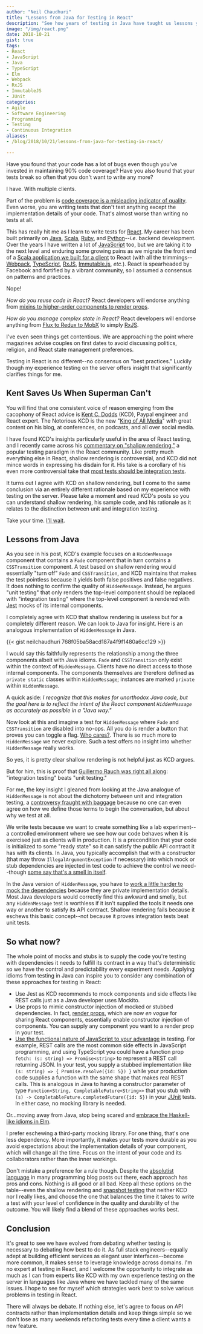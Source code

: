 ```yaml
---
author: "Neil Chaudhuri"
title: "Lessons from Java for Testing in React"
description: "See how years of testing in Java have taught us lessons you can apply to improve your testing in React."
image: "/img/react.png"
date: 2018-10-21
gist: true
tags:
- React
- JavaScript
- Java
- TypeScript
- Elm
- Webpack
- RxJS
- ImmutableJS
- JUnit
categories: 
- Agile
- Software Engineering
- Programming
- Testing
- Continuous Integration
aliases:
- /blog/2018/10/21/lessons-from-java-for-testing-in-react/

---
```


Have you found that your code has a lot of bugs even though you've invested in maintaining 90% code coverage? Have you also
found that your tests break so often that you don't want to write any more?

I have. With multiple clients.

Part of the problem is [code coverage is a misleading indicator of quality](http://blog.codepipes.com/testing/software-testing-antipatterns.html#anti-pattern-6---paying-excessive-attention-to-test-coverage). 
Even worse, you are writing tests that don't test anything except the implementation details of your code. That's almost worse than writing no tests
at all.

This has really hit me as I learn to write tests for [React](/tags/react). My career has been built primarily on [Java](/tags/java), 
[Scala](/tags/scala), [Ruby](/tags/ruby), and [Python](/tags/python)--*i.e.* backend development.
Over the years I have written a lot of [JavaScript](/tags/javascript) too, but we are taking it to the next level and enduring some growing pains as 
we migrate the front end of a [Scala application we built for a client](/blog/2018/08/10/welcoming-ninaday/) to React 
(with all the trimmings--[Webpack](/tags/webpack), [TypeScript](/tags/typescript), [RxJS](/tags/rxjs), [Immutable.js](/tags/immutablejs), *etc.*). 
React is spearheaded by Facebook and fortified by a vibrant community, so I assumed a consensus on patterns and practices. 

Nope!

*How do you reuse code in React?*
React developers will endorse anything from  [mixins to higher-order components to render props](https://www.richardkotze.com/coding/hoc-vs-render-props-react).

*How do you manage complex state in React?*
React developers will endorse anything from 
[Flux to Redux to MobX](https://codeburst.io/mobx-vs-redux-with-react-a-noobs-comparison-and-questions-382ba340be09) to 
simply [RxJS](https://news.ycombinator.com/item?id=15625858).

I've even seen things get contentious. We are approaching the point where magazines advise couples on first dates 
to avoid discussing politics, religion, and React state management preferences.

Testing in React is no different--no consensus on "best practices." Luckily though my experience testing on the server 
offers insight that significantly clarifies things for me.

## Kent Saves Us When Superman Can't

You will find that one consistent voice of reason emerging from the cacophony of React advice is 
[Kent C. Dodds](https://blog.kentcdodds.com/) (KCD), Paypal engineer and React expert. The Notorious KCD is 
the new "[King of All Media](https://en.wikipedia.org/wiki/Howard_Stern)" with great content on his blog, at conferences,
on podcasts, and all over social media. 

I have found KCD's insights particularly useful in the area of React testing, and I recently came across his 
[commentary on "shallow rendering,"](https://blog.kentcdodds.com/why-i-never-use-shallow-rendering-c08851a68bb7) a popular 
testing paradigm in the React community. Like pretty much everything else in React, shallow rendering is controversial, 
and KCD did not mince words in expressing his disdain for it. His take is a corollary of his even more controversial take that 
[most tests should be integration tests](https://blog.kentcdodds.com/write-tests-not-too-many-mostly-integration-5e8c7fff591c).

It turns out I agree with KCD on shallow rendering, but I come to the same conclusion via an entirely different rationale 
based on my experience with testing on the server. Please take a moment and read KCD's posts so you can understand shallow 
rendering, his sample code, and his rationale as it relates to the distinction between unit and integration testing.

Take your time. [I'll wait](https://www.youtube.com/watch?v=E3iVVCttwPw).

## Lessons from Java

As you see in his post, KCD's example focuses on a `HiddenMessage` component that contains a `Fade` component that in turn
contains a `CSSTransition` component. A test based on shallow rendering would essentially "turn off" `Fade` and 
`CSSTransition`, and KCD maintains that makes the test pointless because it yields both false positives and false negatives.
It does nothing to confirm the quality of `HiddenMessage`. Instead, he argues "unit testing" that only
renders the top-level component should be 
replaced with "integration testing" where the top-level component is rendered with [Jest](https://jestjs.io/en/)
mocks of its internal components.

I completely agree with KCD that shallow rendering is useless but for a completely different reason. We can look to Java
for insight. Here is an analogous implementation of `HiddenMessage` in Java.

{{< gist neilchaudhuri 768f05ba58acd187a4f9f1480a6cc129 >}}

I would say this faithfully represents the relationship among the three components albeit with Java idioms. `Fade` and 
`CSSTransition` only exist within the context of `HiddenMessage`. Clients have no direct access to those internal components.
The components themselves are therefore defined as `private static` classes within `HiddenMessage`; instances are marked `private` 
within `HiddenMessage`. 

A quick aside: *I recognize that this makes for unorthodox Java code, but the goal here is to reflect the intent of the
React component `HiddenMessage` as accurately as possible in a "Java way."* 

Now look at this and imagine a test for `HiddenMessage` where `Fade` and `CSSTransition` are disabled into no-ops. All you do is render
a button that proves you can toggle a flag. [Who cares?](http://i.qkme.me/3q4n8o.jpg). 
There is so much more to `HiddenMessage` we never explore. Such a test offers no insight into 
whether `HiddenMessage` really works.
 
So yes, it is pretty clear shallow rendering is not helpful just as KCD argues.

But for him, this is proof that [Guillermo Rauch was right all along](https://twitter.com/rauchg/status/807626710350839808): 
"integration testing" beats "unit testing."

For me, the key insight I gleaned from looking at the Java analogue of `HiddenMessage` is not about the dichotomy 
between unit and integration testing, a 
[controversy fraught with baggage](https://stackoverflow.com/questions/4904096/whats-the-difference-between-unit-functional-acceptance-and-integration-test/4904533#4904533)
because no one can even agree on how we define those terms to begin the conversation, but about why we test at all. 

We write tests because we want to create something like a lab experiment--a controlled environment where we see how our code
behaves when it is exercised just as clients will in production. It is a precondition that your code is initialized to some "ready state"
so it can satisfy the public API contract it has with its clients. In Java, you typically accomplish that
with a constructor (that may throw `IllegalArgumentException` if necessary) into which mock or stub dependencies are injected 
in test code to achieve the control we need--though [some say that's a smell in itself](https://www.youtube.com/watch?v=EaxDl5NPuCA). 

In the Java version of `HiddenMessage`, you have to 
[work a little harder to mock the dependencies](https://stackoverflow.com/questions/36173947/mockito-mock-private-field-initialization) 
because they are private implementation details. Most Java developers would correctly find this awkward and smelly, but any
`HiddenMessage` test is worthless if it isn't supplied the tools it needs one way or another to satisfy its API contract. 
Shallow rendering fails because it eschews this basic concept--not because it proves
integration tests beat unit tests.

## So what now?

The whole point of mocks and stubs is to supply the code you're testing with dependencies it needs to fulfill its contract 
in a way that's deterministic so we have the control and predictability every experiment needs. Applying idioms from testing 
in Java can inspire you to consider any combination of these approaches for testing in React:

* Use Jest as KCD recommends to mock components and side effects like REST calls just as a Java 
developer uses Mockito.
* Use props to mimic constructor injection of mocked or stubbed dependencies. In fact, [render props](https://reactjs.org/docs/render-props.html), 
which are now *en vogue* for sharing React components, essentially enable constructor injection of components. You can supply
any component you want to a render prop in your test. 
* [Use the functional nature of JavaScript to your advantage](/blog/2018/09/18/the-business-case-for-functional-programming/) in testing.
For example, REST calls are the most common side effects in JavaScript programming, 
and using TypeScript you could have a function prop `fetch: (s: string) => Promise<string>` to represent a REST call returning JSON.
In your test, you supply a stubbed implementation like `(s: string) => { Promise.resolve({id: 5}) }` while your 
production code supplies a function with the same shape that makes real REST calls. This is analogous in Java to having a 
constructor parameter of type `Function<String, CompletableFuture<String>>` that you stub with 
`(s) -> CompletableFuture.completedFuture({id: 5})` in your [JUnit](/tags/junit) tests. In either case, no mocking library is needed.

Or...moving away from Java, stop being scared and 
[embrace the Haskell-like idioms in Elm](https://package.elm-lang.org/packages/ryanolsonx/elm-mock-http/latest/).

I prefer eschewing a third-party mocking library. For one thing, that's one less 
dependency. More importantly, it makes your tests more durable as you avoid expectations about the implementation details
of your component, which will change all the time. Focus on the intent of your code and its collaborators rather than the inner workings.

Don't mistake a preference for a rule though. Despite the [absolutist language](https://www.youtube.com/watch?v=wgpytjlW5wU) 
in many programming blog posts out there, each approach has pros and cons. Nothing is all good or all bad. Keep all
these options on the table--even the shallow rendering and [snapshot testing](https://jestjs.io/docs/en/snapshot-testing) that neither KCD nor I really likes, 
and choose the one that balances the time it takes to write a test with your level of confidence in the quality and 
durability of the outcome. You will likely find a blend of these approaches works best.


## Conclusion

It's great to see we have evolved from debating whether testing is necessary to debating how best to do it. As full stack
engineers--equally adept at building efficient services as elegant user interfaces--become more common, it makes sense
to leverage knowledge across domains. I'm no expert at testing in React, and I welcome the opportunity to integrate as much as I can from
experts like KCD with my own experience testing on the server in languages like Java where we have tackled many of the same
issues. I hope to see for myself which strategies work best to solve various problems in testing in React. 

There will always be debate. If nothing else, let's agree to focus on API contracts rather than implementation details and 
keep things simple so we don't lose as many weekends refactoring tests every time a client wants a new feature.

